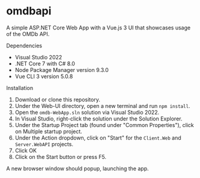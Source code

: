 # omdbapi

A simple ASP.NET Core Web App with a Vue.js 3 UI that showcases usage of the OMDb API.

Dependencies
- Visual Studio 2022
- .NET Core 7 with C# 8.0
- Node Package Manager version 9.3.0
- Vue CLI 3 version 5.0.8

Installation

1. Download or clone this repository.
1. Under the Web-UI directory, open a new terminal and run `npm install`.
1. Open the `omdb-WebApp.sln` solution via Visual Studio 2022.
1. In Visual Studio, right-click the solution under the Solution Explorer.
1. Under the Startup Project tab (found under "Common Properties"), click on Multiple startup project.
1. Under the Action dropdown, click on "Start" for the `Client.Web` and `Server.WebAPI` projects.
1. Click OK
1. Click on the Start button or press F5.

A new browser window should popup, launching the app.
